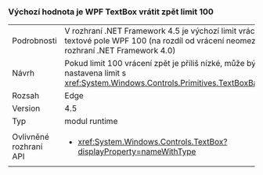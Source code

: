 ### <a name="wpf-textbox-defaults-to-undo-limit-of-100"></a>Výchozí hodnota je WPF TextBox vrátit zpět limit 100

|   |   |
|---|---|
|Podrobnosti|V rozhraní .NET Framework 4.5 je výchozí limit vrácení zpět pro textové pole WPF 100 (na rozdíl od vrácení neomezená v rozhraní .NET Framework 4.0)|
|Návrh|Pokud limit 100 vrácení zpět je příliš nízké, může být explicitně nastavena limit s <xref:System.Windows.Controls.Primitives.TextBoxBase.UndoLimit>|
|Rozsah|Edge|
|Version|4.5|
|Typ|modul runtime|
|Ovlivněné rozhraní API|<ul><li><xref:System.Windows.Controls.TextBox?displayProperty=nameWithType></li></ul>|

